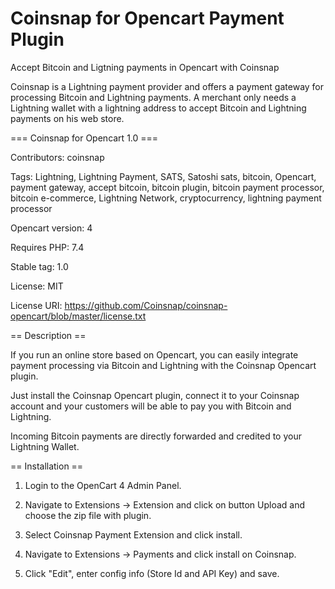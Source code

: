 # Coinsnap for Opencart Payment Plugin

Accept Bitcoin and Ligtning payments in Opencart with Coinsnap

Coinsnap is a Lightning payment provider and offers a payment gateway for processing Bitcoin and Lightning payments. A merchant only needs a Lightning wallet with a lightning address to accept Bitcoin and Lightning payments on his web store.

=== Coinsnap for Opencart 1.0 ===

Contributors: coinsnap

Tags: Lightning, Lightning Payment, SATS, Satoshi sats, bitcoin, Opencart, payment gateway, accept bitcoin, bitcoin plugin, bitcoin payment processor, bitcoin e-commerce, Lightning Network, cryptocurrency, lightning payment processor

Opencart version: 4

Requires PHP: 7.4

Stable tag: 1.0

License: MIT

License URI: https://github.com/Coinsnap/coinsnap-opencart/blob/master/license.txt

== Description ==

If you run an online store based on Opencart, you can easily integrate payment processing via Bitcoin and Lightning with the Coinsnap Opencart plugin.

Just install the Coinsnap Opencart plugin, connect it to your Coinsnap account and your customers will be able to pay you with Bitcoin and Lightning.

Incoming Bitcoin payments are directly forwarded and credited to your Lightning Wallet.

== Installation ==

1. Login to the OpenCart 4 Admin Panel.

2. Navigate to Extensions -> Extension and click on button Upload and choose the zip file with plugin.

3. Select Coinsnap Payment Extension and click install. 

4. Navigate to Extensions -> Payments and click install on Coinsnap.

5. Click "Edit", enter config info (Store Id and API Key) and save.	

	
